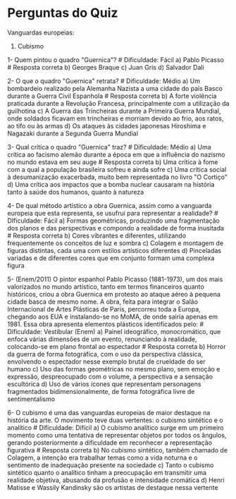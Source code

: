 # Perguntas do Quiz
Vanguardas europeias:
1. Cubismo

1- Quem pintou o quadro "Guernica"? # Dificuldade: Fácil
   a) Pablo Picasso # Resposta correta
   b) Georges Braque
   c) Juan Gris
   d) Salvador Dali
   
2- O que o quadro "Guernica" retrata? # Dificuldade: Médio
   a) Um bombardeio realizado pela Alemanha Nazista a uma cidade do país Basco durante a Guerra Civil Espanhola # Resposta correta
   b) A forte violência praticada durante a Revolução Francesa, principalmente com a utilização da guilhotina
   c) A Guerra das Trincheiras durante a Primeira Guerra Mundial, onde soldados  ficavam em trincheiras e morriam devido ao frio, aos ratos, ao tifo ou às armas
   d) Os ataques às cidades japonesas Hiroshima e Nagazaki durante a Segunda Guerra Mundial

3- Qual crítica o quadro "Guernica" traz? # Dificuldade: Médio
   a) Uma crítica ao facismo alemão durante a época em que a influência do nazismo no mundo estava em seu auge # Resposta correta
   b) Uma crítica à fome com a qual a população brasileira sofreu e ainda sofre
   c) Uma crítica social à desumanização exacerbada, muito bem representada no livro "O Cortiço"
   d) Uma crítica aos impactos que a bomba nuclear causaram na história tanto à saúde dos humanos, quanto à natureza

4- De qual método artístico a obra Guernica, assim como a vanguarda europeia que esta representa, se usufrui para representar a realidade? # DIficuldade: Fácil
   a) Formas geométricas, produzindo uma fragmentação dos planos e das perspectivas e compondo a realidade de forma inusitada # Resposta correta
   b) Cores vibrantes e diferentes, utilizando frequentemente os conceitos de luz e sombra
   c) Colagem e montagem de figuras distintas, cada uma com estilos artísticos diferentes
   d) Pinceladas variadas e de diferentes cores que em conjunto formam uma complexa figura

5- (Enem/2011) O pintor espanhol Pablo Picasso (1881-1973), um dos mais valorizados no mundo artístico, tanto em termos financeiros quanto históricos, criou a obra Guernica em protesto ao ataque aéreo à pequena cidade basca de mesmo nome. A obra, feita para integrar o Salão Internacional de Artes Plásticas de Paris, percorreu toda a Europa, chegando aos EUA e instalando-se no MoMA, de onde sairia apenas em 1981. Essa obra apresenta elementos plásticos identificados pelo: # Dificuldade: Vestibular (Enem)
   a) Painel ideográfico, monocromático, que enfoca várias dimensões de um evento, renunciando à realidade, colocando-se em plano frontal ao espectador # Resposta correta
   b) Horror da guerra de forma fotográfica, com o uso da perspectiva clássica, envolvendo o espectador nesse exemplo brutal de crueldade do ser humano
   c) Uso das formas geométricas no mesmo plano, sem emoção e expressão, despreocupado com o volume, a perspectiva e a sensação escultórica
   d) Uso de vários ícones que representam personagens fragmentados bidimensionalmente, de forma fotográfica livre de sentimentalismo

6- O cubismo é uma das vanguardas europeias de maior destaque na história da arte. O movimento teve duas vertentes: o cubismo sintético e o analítico # Dificuldade: Difícil
   a) O cubismo analítico surge em um primeiro momento como uma tentativa de representar objetos por todos os ângulos, gerando posteriormente a dificuldade em reconhecer a representação figurativa # Resposta correta
   b) No cubismo sintético, também chamado de Colagem, a intenção era trabalhar temas como a vida noturna e o sentimento de inadequação presente na sociedade
   c) Tanto o cubismo sintético quanto o analítico tinham a preocupação em transmitir uma realidade objetiva, abusando da profusão e intensidade cromática
   d) Henri Matisse e Wassily Kandinsky são os artistas de destaque nessa vertente
